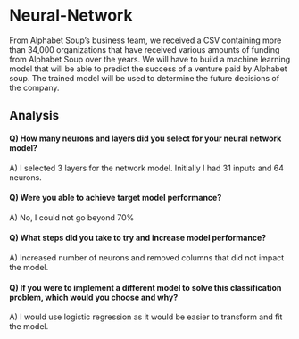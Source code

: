 # Neural-Network

From Alphabet Soup’s business team, we received a CSV containing more than 34,000 organizations that have received various amounts of funding from Alphabet Soup over the years. We will have to build a machine learning model that will be able to predict the success of a venture paid by Alphabet soup. The trained model will be used to determine the future decisions of the company.

## Analysis

#### Q) How many neurons and layers did you select for your neural network model?
A) I selected 3 layers for the network model. Initially I had 31 inputs and 64 neurons.

#### Q) Were you able to achieve target model performance?
A) No, I could not go beyond 70%

#### Q) What steps did you take to try and increase model performance?
A) Increased number of neurons and removed columns that did not impact the model.

#### Q) If you were to implement a different model to solve this classification problem, which would you choose and why?
A) I would use logistic regression as it would be easier to transform and fit the model.
